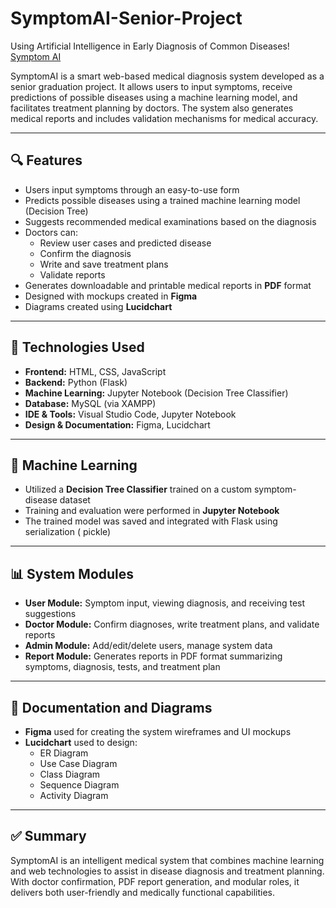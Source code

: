 # SymptomAI-Senior-Project
 Using Artificial Intelligence in Early Diagnosis of Common Diseases!
 [Symptom AI](https://github.com/user-attachments/assets/e17afced-1b72-4c62-81f1-80aa47a377d8)

 



SymptomAI is a smart web-based medical diagnosis system developed as a senior graduation project. It allows users to input symptoms, receive predictions of possible diseases using a machine learning model, and facilitates treatment planning by doctors. The system also generates medical reports and includes validation mechanisms for medical accuracy.

---

## 🔍 Features
- Users input symptoms through an easy-to-use form
- Predicts possible diseases using a trained machine learning model (Decision Tree)
- Suggests recommended medical examinations based on the diagnosis
- Doctors can:
  - Review user cases and predicted disease
  - Confirm the diagnosis
  - Write and save treatment plans
  - Validate reports
- Generates downloadable and printable medical reports in **PDF** format
- Designed with mockups created in **Figma**
- Diagrams created using **Lucidchart**

---

## 🔧 Technologies Used
- **Frontend:** HTML, CSS, JavaScript
- **Backend:** Python (Flask)
- **Machine Learning:** Jupyter Notebook (Decision Tree Classifier)
- **Database:** MySQL (via XAMPP)
- **IDE & Tools:** Visual Studio Code, Jupyter Notebook
- **Design & Documentation:** Figma, Lucidchart

---

## 🧠 Machine Learning
- Utilized a **Decision Tree Classifier** trained on a custom symptom-disease dataset
- Training and evaluation were performed in **Jupyter Notebook**
- The trained model was saved and integrated with Flask using serialization ( pickle)

---


## 📊 System Modules
- **User Module:** Symptom input, viewing diagnosis, and receiving test suggestions
- **Doctor Module:** Confirm diagnoses, write treatment plans, and validate reports
- **Admin Module:** Add/edit/delete users, manage system data
- **Report Module:** Generates reports in PDF format summarizing symptoms, diagnosis, tests, and treatment plan

---

## 📃 Documentation and Diagrams
- **Figma** used for creating the system wireframes and UI mockups
- **Lucidchart** used to design:
  - ER Diagram
  - Use Case Diagram
  - Class Diagram
  - Sequence Diagram
  - Activity Diagram

---

## ✅ Summary
SymptomAI is an intelligent medical system that combines machine learning and web technologies to assist in disease diagnosis and treatment planning. With doctor confirmation, PDF report generation, and modular roles, it delivers both user-friendly and medically functional capabilities.

